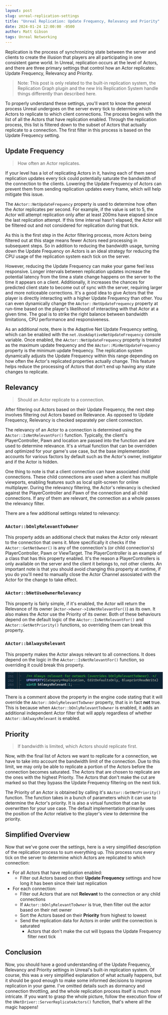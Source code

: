 ```yaml
---
layout: post
slug: unreal-replication-settings
title: "Unreal Replication: Update Frequency, Relevancy and Priority"
date: 2024-01-24 12:00:00 -0500
author: Matt Gibson
tags: Unreal Networking
---
```


Replication is the process of synchronizing state between the server and clients to create the illusion that players are all participating in one consistent game world. In Unreal, replication occurs at the level of Actors, and there are three primary settings that control how an Actor replicates: Update Frequency, Relevancy and Priority.

<!--more-->

> Note: This post is only related to the built-in replication system, the Replication Graph plugin and the new Iris Replication System handle things differently than described here.

To properly understand these settings, you'll want to know the general process Unreal undergoes on the server every tick to determine which Actors to replicate to which client connections. The process begins with the list of all the Actors that have replication enabled. Through the replication process, this list is filtered down to the subset of Actors that actually replicate to a connection. The first filter in this process is based on the Update Frequency setting.

## Update Frequency
> How often an Actor replicates.

If your level has a lot of replicating Actors in it, having each of them send replication updates every tick could potentially saturate the bandwidth of the connection to the clients. Lowering the Update Frequency of Actors can prevent them from sending replication updates every frame, which will help mitigate this issue.

The `AActor::NetUpdateFrequency` property is used to determine how often the Actor replicates per second. For example, if the value is set to 5, the Actor will attempt replication only after at least 200ms have elapsed since the last replication attempt. If this time interval hasn't elapsed, the Actor will be filtered out and not considered for replication during that tick.

As this is the first step in the Actor filtering process, more Actors being filtered out at this stage means fewer Actors need processing in subsequent steps. So in addition to reducing the bandwidth usage, turning down the Update Frequency on Actors is an ideal strategy for reducing the CPU usage of the replication system each tick on the server.

However, reducing the Update Frequency can make your game feel less responsive. Longer intervals between replication updates increase the potential latency from the time a state change happens on the server to the time it appears on a client. Additionally, it increases the chances for predicted client state to become out of sync with the server, requiring larger and more noticeable corrections. It's a good idea to give Actors that the player is directly interacting with a higher Update Frequency than other. You can even dynamically change the `AActor::NetUpdateFrequency` property at run-time based on the player's likelihood of interacting with that Actor at a given time. The goal is to strike the right balance between bandwidth limitations, CPU performance and responsiveness. 

As an additional note, there is the Adaptive Net Update Frequency setting, which can be enabled with the `net.UseAdaptiveNetUpdateFrequency` console variable. Once enabled, the `AActor::NetUpdateFrequency` property is treated as the maximum update frequency and the `AActor::MinNetUpdateFrequency` property is the minimum update frequency. The replication system dynamically adjusts the Update Frequency within this range depending on how often the Actor's replicated properties actually change. This feature helps reduce the processing of Actors that don't end up having any state changes to replicate.

## Relevancy
> Should an Actor replicate to a connection.

After filtering out Actors based on their Update Frequency, the next step involves filtering out Actors based on Relevance. As opposed to Update Frequency, Relevancy is checked separately per client connection.

The relevancy of an Actor to a connection is determined using the `AActor::IsNetRelevantFor()` function. Typically, the client's PlayerController, Pawn and location are passed into the function and are used to determine relevance. It's a virtual function that can be overridden and optimized for your game's use case, but the base implementation accounts for various factors by default such as the Actor's owner, instigator and if the Actor is hidden.

One thing to note is that a client connection can have associated child connections. These child connections are used when a client has multiple viewports, enabling features such as local split-screen for online multiplayer. During the relevancy filtering, the Actor's relevancy is checked against the PlayerController and Pawn of the connection and all child connections. If any of them are relevant, the connection as a whole passes the relevancy filter.

There are a few additional settings related to relevancy:

### `AActor::bOnlyRelevantToOwner`

This property adds an additional check that makes the Actor only relevant to the connection that owns it. More specifically it checks if the `AActor::GetNetOwner()` is any of the connection's (or child connection's) PlayerController, Pawn or ViewTarget. The PlayerController is an example of a class that has this property enabled. It's the reason a PlayerControllers is only available on the server and the client it belongs to, not other clients. An important note is that you should avoid changing this property at runtime, if you do you'll need to manually close the Actor Channel assosiated with the Actor for the change to take effect.

### `AActor::bNetUseOwnerRelevancy`

This property is fairly simple, if it's enabled, the Actor will return the Relevance of its owner (`Actor->Owner->IsNetRelevantFor()`) as its own. It also makes the Actor use the Priority of its owner. Both of these behaviours depend on the default logic of the `AActor::IsNetRelevantFor()` and `AActor::GetNetPriority()` functions, so overriding them can break this property.

### `AActor::bAlwaysRelevant`

This property makes the Actor always relevant to all connections. It does depend on the logic in the `AActor::IsNetRelevantFor()` function, so overriding it could break this property.

![bAlwayRelevant Comment](/assets/2024-01-24-unreal-replication-settings/bAlwaysRelevant-comment.png)

There is a comment above the property in the engine code stating that it will override the `AActor::bOnlyRelevantToOwner` property, that is in fact **not** true. This is because when `AActor::bOnlyRelevantToOwner` is enabled, it adds an additional independent Actor filter that will apply regardless of whether `AActor::bAlwaysRelevant` is enabled.

## Priority
> If bandwidth is limited, which Actors should replicate first.

Now, with the final list of Actors we want to replicate for a connection, we have to take into account the bandwidth limit of the connection. Due to this limit, we may only be able to replicate a portion of the Actors before the connection becomes saturated. The Actors that are chosen to replicate are the ones with the highest Priority. The Actors that don't make the cut are marked so that they bypass the Update Frequency filtering on the next tick.

The Priority of an Actor is obtained by calling it's `AActor::GetNetPriority()` function. The function takes in a bunch of parameters which it can use to determine the Actor's priority. It is also a virtual function that can be overwritten for your use case. The default implementation primarily uses the position of the Actor relative to the player's view to determine the priority.

## Simplified Overview

Now that we've gone over the settings, here is a very simplified description of the replication process to sum everything up. This process runs every tick on the server to determine which Actors are replicated to which connection:

- For all Actors that have replication enabled:
	- Filter out Actors based on their **Update Frequency** settings and how long it has been since their last replication
- For each connection:
	- Filter out Actors that are not **Relevant** to the connection or any child connections
	- If `AActor::bOnlyRelevantToOwner` is true, then filter out the actor based on their net owner
	- Sort the Actors based on their **Priority** from highest to lowest
	- Send the replication data for Actors in order until the connection is saturated
		- Actors that don't make the cut will bypass the Update Frequency filter next tick

## Conclusion

Now, you should have a good understanding of the Update Frequency, Relevancy and Priority settings in Unreal's built-in replication system. Of course, this was a very simplified explanation of what actually happens, but it should be good enough to make some informed decisions to improve replication in your game. I've omitted details such as dormancy and connection throttling, and the whole replication process itself is much more intricate. If you want to grasp the whole picture, follow the execution flow of the `UNetDriver::ServerReplicateActors()` function, that's where all the magic happens!